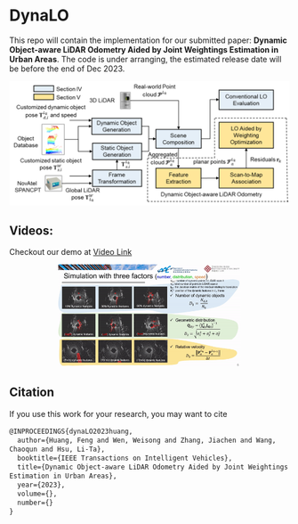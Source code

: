 # DynaLO

This repo will contain the implementation for our submitted paper: **Dynamic Object-aware LiDAR Odometry Aided by Joint Weightings Estimation in Urban Areas**. The code is under arranging, the estimated release date will be before the end of Dec 2023. 

<p align="center">
  <img width="712pix" src="img/system_overview.png">
</p>

## Videos:
Checkout our demo at [Video Link](https://youtu.be/R6M81tOSEi0)
<p align='center'>
<a href="https://youtu.be/R6M81tOSEi0">
<img width="65%" src="img/simulated_factors.gif"/>
</a>
</p>

## Citation
If you use this work for your research, you may want to cite
```
@INPROCEEDINGS{dynaLO2023huang,
  author={Huang, Feng and Wen, Weisong and Zhang, Jiachen and Wang, Chaoqun and Hsu, Li-Ta},
  booktitle={IEEE Transactions on Intelligent Vehicles}, 
  title={Dynamic Object-aware LiDAR Odometry Aided by Joint Weightings Estimation in Urban Areas}, 
  year={2023},
  volume={},
  number={}
}
